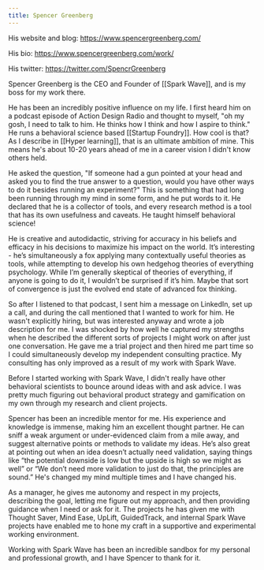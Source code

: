 ```yaml
---
title: Spencer Greenberg
---
```


His website and blog: https://www.spencergreenberg.com/

His bio: https://www.spencergreenberg.com/work/

His twitter: https://twitter.com/SpencrGreenberg

Spencer Greenberg is the CEO and Founder of [[Spark Wave]], and is my boss for my work there. 

He has been an incredibly positive influence on my life. I first heard him on a podcast episode of Action Design Radio and thought to myself, "oh my gosh, I need to talk to him. He thinks how I think and how I aspire to think." He runs a behavioral science based [[Startup Foundry]]. How cool is that? As I describe in [[Hyper learning]], that is an ultimate ambition of mine. This means he's about 10-20 years ahead of me in a career vision I didn't know others held.

He asked the question, "If someone had a gun pointed at your head and asked you to find the true answer to a question, would you have other ways to do it besides running an experiment?" This is something that had long been running through my mind in some form, and he put words to it. He declared that he is a collector of tools, and every research method is a tool that has its own usefulness and caveats. He taught himself behavioral science!

He is creative and autodidactic, striving for accuracy in his beliefs and efficacy in his decisions to maximize his impact on the world. It’s interesting - he’s simultaneously a fox applying many contextually useful theories as tools, while attempting to develop his own hedgehog theories of everything psychology. While I’m generally skeptical of theories of everything, if anyone is going to do it, I wouldn’t be surprised if it’s him. Maybe that sort of convergence is just the evolved end state of advanced fox thinking. 

So after I listened to that podcast, I sent him a message on LinkedIn, set up a call, and during the call mentioned that I wanted to work for him. He wasn't explicitly hiring, but was interested anyway and wrote a job description for me. I was shocked by how well he captured my strengths when he described the different sorts of projects I might work on after just one conversation. He gave me a trial project and then hired me part time so I could simultaneously develop my independent consulting practice. My consulting has only improved as a result of my work with Spark Wave.

Before I started working with Spark Wave, I didn't really have other behavioral scientists to bounce around ideas with and ask advice. I was pretty much figuring out behavioral product strategy and gamification on my own through my research and client projects.

Spencer has been an incredible mentor for me. His experience and knowledge is immense, making him an excellent thought partner. He can sniff a weak argument or under-evidenced claim from a mile away, and suggest alternative points or methods to validate my ideas. He’s also great at pointing out when an idea doesn’t actually need validation, saying things like “the potential downside is low but the upside is high so we might as well” or “We don’t need more validation to just do that, the principles are sound.” He's changed my mind multiple times and I have changed his.

As a manager, he gives me autonomy and respect in my projects, describing the goal, letting me figure out my approach, and then providing guidance when I need or ask for it. The projects he has given me with Thought Saver, Mind Ease, UpLift, GuidedTrack, and internal Spark Wave projects have enabled me to hone my craft in a supportive and experimental working environment.

Working with Spark Wave has been an incredible sandbox for my personal and professional growth, and I have Spencer to thank for it. 